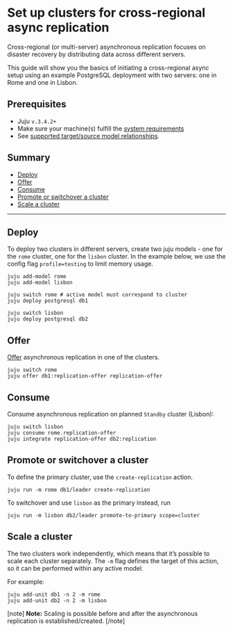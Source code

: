 # Set up clusters for cross-regional async replication

Cross-regional (or multi-server) asynchronous replication focuses on disaster recovery by distributing data across different servers. 

This guide will show you the basics of initiating a cross-regional async setup using an example PostgreSQL deployment with two servers: one in Rome and one in Lisbon.

## Prerequisites
* Juju `v.3.4.2+`
* Make sure your machine(s) fulfill the [system requirements](/t/11743)
* See [supported target/source model relationships](/t/15412#substrate-dependencies).

## Summary
* [Deploy](#deploy)
* [Offer](#offer)
* [Consume](#consume)
* [Promote or switchover a cluster](#promote-or-switchover-a-cluster)
* [Scale a cluster](#scale-a-cluster)

---

## Deploy

To deploy two clusters in different servers, create two juju models - one for the `rome` cluster, one for the `lisbon` cluster. In the example below, we use the config flag `profile=testing` to limit memory usage.

```shell
juju add-model rome 
juju add-model lisbon

juju switch rome # active model must correspond to cluster
juju deploy postgresql db1

juju switch lisbon 
juju deploy postgresql db2
```

## Offer

[Offer](https://juju.is/docs/juju/offer) asynchronous replication in one of the clusters.

```shell
juju switch rome
juju offer db1:replication-offer replication-offer
``` 

## Consume

Consume asynchronous replication on planned `Standby` cluster (Lisbon):
```shell
juju switch lisbon
juju consume rome.replication-offer
juju integrate replication-offer db2:replication
``` 

## Promote or switchover a cluster

To define the primary cluster, use the `create-replication` action.

```shell
juju run -m rome db1/leader create-replication
```

To switchover and use `lisbon` as the primary instead, run

```shell
juju run -m lisbon db2/leader promote-to-primary scope=cluster
```

## Scale a cluster

The two clusters work independently, which means that it’s possible to scale each cluster separately. The `-m` flag defines the target of this action, so it can be performed within any active model. 

For example:

```shell
juju add-unit db1 -n 2 -m rome
juju add-unit db2 -n 2 -m lisbon
```
[note]
**Note:** Scaling is possible before and after the asynchronous replication is established/created.
[/note]